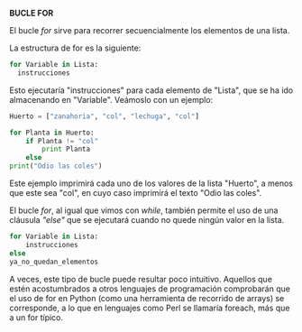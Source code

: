 **BUCLE FOR**

El bucle *for* sirve para recorrer secuencialmente los elementos de una lista.

La estructura de for es la siguiente: 
```python
for Variable in Lista:
  instrucciones
```

Esto ejecutaría "instrucciones" para cada elemento de "Lista", que se ha ido almacenando en "Variable". Veámoslo con un ejemplo: 
```python
Huerto = ["zanahoria", "col", "lechuga", "col"]

for Planta in Huerto:
    if Planta != "col"
        print Planta
    else
print("Odio las coles")
```

Este ejemplo imprimirá cada uno de los valores de la lista "Huerto", a menos que este sea "col", en cuyo caso imprimirá el texto "Odio las coles".

El bucle *for*, al igual que vimos con *while*, también permite el uso de una cláusula *"else"* que se ejecutará cuando no quede ningún valor en la lista.
```python
for Variable in Lista:
    instrucciones
else
ya_no_quedan_elementos
```

A veces, este tipo de bucle puede resultar poco intuitivo. Aquellos que estén acostumbrados a otros lenguajes de programación comprobarán que el uso de for 
en Python (como una herramienta de recorrido de arrays) se corresponde, a lo que en lenguajes como Perl se llamaría foreach, más que a un for típico.
